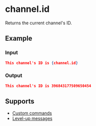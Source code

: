 # channel.id

Returns the current channel's ID.

## Example

### Input

```json
This channel's ID is {channel.id}
```

### Output

```json
This channel's ID is 396843177509650454
```

## Supports

* [Custom commands](/Modules/custom_commands/)
* [Level-up messages](/Modules/levels/)
